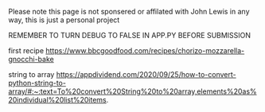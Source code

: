 Please note this page is not sponsered or affilated with John Lewis in any way, this is just a personal project

REMEMBER TO TURN DEBUG TO FALSE IN APP.PY BEFORE SUBMISSION 

first recipe https://www.bbcgoodfood.com/recipes/chorizo-mozzarella-gnocchi-bake

string to array https://appdividend.com/2020/09/25/how-to-convert-python-string-to-array/#:~:text=To%20convert%20String%20to%20array,elements%20as%20individual%20list%20items.